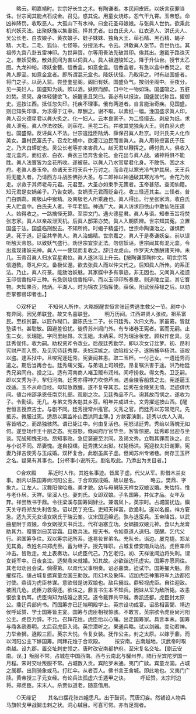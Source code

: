 <!-- { "loadSidebar": true } -->
　　略云。明嘉靖时。世宗好长生之术。有陶谦者。本民间皮匠。以妖言获罪当诛。世宗闻其能点石成金。召见。惑其说。用童女烧炼。怨气干九霄。玉帝怒。命凶神降罚。收取恶人。大孤山下有水神。曰金花圣母娘娘。与张眞人世仇。欲乘此机兴妖灭法。出聚妖旛以集羣妖。择其尤者。曰白氏夫人、红衣道人、洪氏夫人、吴公长老、白衣娘子、黄衣娘子、蛙子妹妹、独角大王、荜石精、黑石精、蝎子精、大毛。二毛、狐仙、七怪等。分授法术。令云。洪敎眞人张节。吾世仇也。其祖传九宫八卦五雷神印。为世异寳。尔等用吾法先破其印。俟其出。邀截于路诛灭之。羣妖受敎。散处民间为害以伺眞人。眞人祖道陵知之。降于升仙台。授节太乙图。九龙神帕。琢妖金簪。信香盒。如意金盒。信香盒者。有急以盒中香焚之。老眞人即至。如意金盒者。即所谓混元盒也。降妖伏怪。乃取用之。时有赵国盛者。将门之子。以荫入监。尝登奎星阁。阁旧有妖。国盛负气。按剑坐阁中。至夜分。见一美妇人。国盛知为妖。飮以酒。妖飮而醉。口中吐一物如珠。国盛吸之。五脏如焚。须臾。身体轻健欲飞。妖醒恚且哭曰。吾必有以报汝。国盛就试称旨。擢御史。巡按江西。抵任忽失印。托疾不理事。俄有两道者。自言能治奇疾。见国盛。则已知失印事。为求得于江中。厚酬之。谢不取。以素纸一幅。浼国盛求眞人印。眞人召火德星君以眞火炙之。化一妇人。云本良家子。为二怪摄去。剥皮为纸。求眞人泄寃。眞人作法收妖。则荜花、黑花二石。幷收其党独角大王。则白胫大虎也。国盛惭。反诬眞人不法。世宗遣廷臣陆炳、薛保召眞人赴京。时洪氏夫人化作美女。蛊村民富氏子。召龙贮桶中。欲灌江边民而害眞人。眞人用符授富氏子压之。乃大白蟒蛇也。吴公长老等亦来害眞人。赵天君以鞭挥之。缚付眞人。俱收入混元盒内。而红衣、白衣、黄衣三怪奔吿金花。金花出与眞人战。诸神将俱不能胜。眞人法寳皆为金花所收。遂被获。以眞人乃水官星君化身。不敢伤。困之水府。老眞人奏玉帝。命诸天王将天兵十万讨之。而金花以寒光冷气护其居。天王兵将无能入者。乃请西方斗战胜佛孙大圣。与二郞神以神通破其寒光冷气。金花乃败走。求救于其师老母元君。元君至。大圣亦如束手无策者。玉帝甚怒。查阅仙籍。知元君是女娲弟子。乃吿女娲。女娲责元君而贬金花。收三怪还其主。三怪者。普门白鹦鹉。南极山中猴精。及南极老人所乘鹿也。眞人得出。行至张家湾。收白氏夫人贮盒中。白氏夫人者。千年老狐。神通广大。眞人访求四依山中散仙陆压道人。始得收之。一路擒怪无算。至崇文门。遇火德星君。眞人与语。知奉玉旨将焚张志家。眞人以亲故泄天机。后眞人邸第亦焚。眞人入朝质辨。世宗知其寃。立置国盛于法。国盛临刑脱去。不知所终。时蝎子精盛行。世宗命陶谦治之。谦惧而逃。死于道。廷臣共举眞人。眞人治蝎精。世宗嘉之。眞人于是奏谦妖妄。前以误听触天帝怒。以致妖气盛行。劝世宗宜崇正法。勿信妖诬。世宗闻其有混元盒。令出盒现诸妖元神。眞人一一使现而复收之。辞归龙虎山。作罗天大醮酬诸天神。未几。玉帝召眞人归水官星君位。眞人遂沐浴上升云。【按陶谦即陶仲文。明世宗笃信道敎。尊礼仲文。备极优渥。欲去张眞人而以仲文代之。后知眞人所传。的系正法。乃止。眞人符箓。能劾治妖魅。其家牒中多有事迹。非无因也。又闻眞人祖遗玉印信香指甲三种。有急则烧信香指甲。而以玉印印所奏章。则道陵立至。其它寳物。未知果否。陆炳。平湖人。时为锦衣卫指挥使。薛保。阳武侯薛禄之后。以勋臣掌都督印者也。】 


　　○双杯记 
　　不知何人所作。大略据醒世恒言张廷秀逃生救父一节。剧中小有异同。因兄弟联登。故又名喜联登。 
　　明万历间。江西进贤人张权。祖系富民。至权贫窭。以匠作糊口。妻陈氏生二子。长曰廷秀。次曰文秀。家虽窘。皆就塾读书。甚聪敏。因避差役扰。徙侨苏州阊门外。有专诸巷王宪者。富而无嗣。止生二女。长瑞姐。字同里赵昂。次玉姐。未纳采。时为瑞治妆奁。顾权作奁具。见廷秀俊伟。收为嗣。助权资斧令改业。后觇廷秀勤学。即以次女订丝萝。初、昂利宪财产而入赘。及见宪待廷秀厚。夫妇深嫉之。欲陷权父子。遂贿捕卒杨洪。诬权以盗。逮系狱中。且唆宪逐廷秀。宪妻闻甚恚。取二玉杯。一付己女。一遗廷秀而遣之。期后当再合也。廷秀痛父寃。与弟诣上司辨控。昂复嘱洪害于途。洪乃绐廷秀兄弟同舟。投之江。适有河南商人褚卫贩布润州。闻呼捞救。得文秀。卫乏嗣。即以文秀为子。挈归河南。廷秀亦得神力吹傍芦洲。遇金陵客船救之去。宪遂逼玉改适。玉不从命自经。母知急救醒。遂不复夺其志。廷秀在金陵贫无倚。混迹俳优间。値台州邵承恩任南京礼部。观剧之次。见廷秀品不凡。询其故而悯之。遂收为子。令勤读。无几。与弟文秀各魁其乡荐。明年并成进士。文秀擢巡按山西。【醒世恒言授庶吉士。与剧不同。廷秀授常州推官。文秀之官。而廷秀以苏常咫尺。先抵苏。微服过宪。适昂以粟监补山西洪同主簿。】方款客演剧。廷秀以优人入谒。客皆哂之。而昂独骇然。谓已毙江中。何由复活也。宪怒诘廷秀。秀绐以落魄无如何。遂登场作王十朋之态。宪益怒。倏闻府厅官毕至。客皆惊避。廷秀即出迎与坐谈。宪觇知愧无地。昂知事败。急促装避至洪同。及谒文秀。立鞫其罪而诛之。此与小说不同。昂妻愧。遂自投缳。廷秀携父出狱。杖毙杨洪。宪迎权夫妇谢罪。宪妻乃择吉使秀与玉成婚。双杯复合。此剧虽属子虚。但闻苏州专诸巷。尙存王玉杯之名。疑果有其事也。【分杯事小说所无。剧名取此。乃添出为关目者。】 


　　○合欢殿 
　　系近时人作。其姓名事迹。皆属子虚。代父从军。影借木兰女事。剧内以陈国筹尙河阳公主。于合欢殿成婚。故以是名。 
　　略云。樊鼎、字象九。江左人。汉舞阳侯哙裔。美才貌。幼与母舅陈天祥女双娘议婚。失怙恃。惟与老仆居。天祥。梁溪人也。妻刘氏。女即双娘。子名国筹。并优才品。女年及筓。祥尝致书于鼎。令往梁溪与国筹同肄业。兼谐凤卜。英宗时。占城国扰边。鎭天关守将郑龙失利吿急。诏以民丁充伍。吏知天祥富。欲渔利。遂以名报。祥方窘急。适九天元女请女娲氏于瑞云峯。议宋国运绵远。孰与退蛮兵。玉帝降旨。以武曲星附于双娘。命女娲授天书兵法。代祥诣塞立功。女娲摄双娘元神。食以九龙膏助其力。赠寳剑曰芙容霜。且敎兵法。授天书。令如意道人送归。旣醒。乞代父行。弟国筹争往。双以筹宗祀所系。遂易妆冒弟名。充队长。诣边。屡克捷。郑龙见其勇。改姓名曰郑虎臣。蓄为继子。授先锋职。占城复借安南兵助战。虎臣率师冲击。皆败走。龙上表奏功。以虎臣代己。乃乞老归。初、天祥讹闻边将失利。谓女毙军中。日夜哀泣。适樊鼎来就婚。知其故。必欲诣边讯虚实。国筹亦愿同往。其老母劝且会试。倘得第。以双代父事明奏。诏必嘉奬。迨试毕。国筹擢大魁。鼎擢探花。値占城复邀宾童龙国王助敌。用幻术及象阵。诏加虎臣神策将军九边都招讨使。鼎请为虎臣参谋。意欲借是访双娘也。敌兵搦战。鼎轻视虎臣。自往迎敌。被困几危。虎臣力救得还。欲诛之。鼎言书生本不知兵。因妹从军为敌所毙。故恚恨欲复仇耳。虎臣询知为结婚之表兄。遂令戴罪共平贼。奏凯还都。虎臣封太原公。鼎迁兵部尙书。而国筹亦已迁端明殿学士。英宗设功成宴。诏丞相富弼、靖边侯呼延赞、学士国筹皆主宴。国筹与虎臣相视惊骇。不敢言。英宗欲令虎臣尙河阳公主。虎臣力辞。不允。召拜花烛。虎臣绐以心痛。出走国筹家。具言本末。国筹与鼎各疏奏明。太后召虎臣入谒。英宗潜听之。果通兵略。试以剑器。变动若神。力举金狮。遶殿三匝。英宗大悦。令复女装。抚作公主。封之太原。以嫁于鼎。而以河阳公主下嫁国筹。同拜花烛于合欢殿。 
　　按安南。古南越地。汉武帝时取南越。设九郡。置交址刺史领之。唐时改安南都护府。至宋复名交址。【剧云安南。误。】叛服不常。占城在中国西南。西与云南北与驩州界。陆行至宾陀罗国一月程。宋时交址叛服不常。占城数入贡。宾陀罗未通。夷门广牍。宾童龙国。占城之属郡。出则骑象或马。打红伞。从者百人。佛书言王舍城。即此地也。又夷门广牍。黄帝授三子元女经。有论兵法孤虚六壬遁甲之诀。 
　　呼延赞。太宗时边将。郑虎臣。宋末人。杀贾似道老。随意借用。 


　　○天缘记 
　　其名曰摆花张四姐思凡。出于鼓词。荒唐幻妄。然铺设人物兵马旗帜戈甲战鬬击刺之状。洞心駴目。可喜可愕。亦有足观者。 
